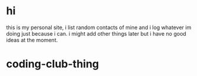# hi
this is my personal site, i list random contacts of mine and i log whatever im doing just because i can. i might add other things later but i have no good ideas at the moment.
# coding-club-thing

